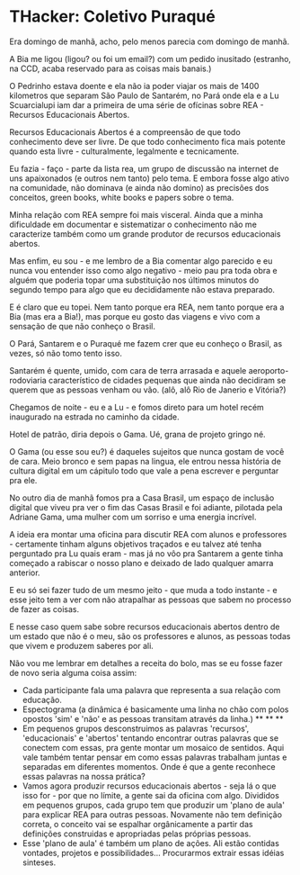 # THacker: Coletivo Puraqué

Era domingo de manhã, acho, pelo menos parecia com domingo de manhã.

A Bia me ligou (ligou? ou foi um email?) com um pedido inusitado (estranho, na CCD, acaba reservado para as coisas mais banais.)

O Pedrinho estava doente e ela não ia poder viajar os mais de 1400 kilometros que separam São Paulo de Santarém, no Pará onde ela e a Lu Scuarcialupi iam dar a primeira de uma série de ofícinas sobre REA - Recursos Educacionais Abertos.

Recursos Educacionais Abertos é a compreensão de que todo conhecimento deve ser livre. De que todo conhecimento fica mais potente quando esta livre - culturalmente, legalmente e tecnicamente.

Eu fazia - faço - parte da lista rea, um grupo de discussão na internet de uns apaixonados (e outros nem tanto) pelo tema. E embora fosse algo ativo na comunidade, não dominava (e ainda não domino) as precisões dos conceitos, green books, white books e papers sobre o tema.

Minha relação com REA sempre foi mais visceral. Ainda que a minha dificuldade em documentar e sistematizar o conhecimento não me caracterize também como um grande produtor de recursos educacionais abertos.

Mas enfim, eu sou - e me lembro de a Bia comentar algo parecido e eu nunca vou entender isso como algo negativo - meio pau pra toda obra e alguém que poderia topar uma substituição nos últimos minutos do segundo tempo para algo que eu decididamente não estava preparado.

E é claro que eu topei. Nem tanto porque era REA, nem tanto porque era a Bia (mas era a Bia!), mas porque eu gosto das viagens e vivo com a sensação de que não conheço o Brasil.

O Pará, Santarem e o Puraqué me fazem crer que eu conheço o Brasil, as vezes, só não tomo tento isso.

Santarém é quente, umido, com cara de terra arrasada e aquele aeroporto-rodoviaria característico de cidades pequenas que ainda não decidiram se querem que as pessoas venham ou vão. (alô, alô Rio de Janerio e Vitória?)

Chegamos de noite - eu e a Lu - e fomos direto para um hotel recém inaugurado na estrada no caminho da cidade.

Hotel de patrão, diria depois o Gama. Ué, grana de projeto gringo né.

O Gama (ou esse sou eu?) é daqueles sujeitos que nunca gostam de você de cara. Meio bronco e sem papas na lingua, ele entrou nessa história de cultura digital em um cápitulo todo que vale a pena escrever e perguntar pra ele.

No outro dia de manhã fomos pra a Casa Brasil, um espaço de inclusão digital que viveu pra ver o fim das Casas Brasil e foi adiante, pilotada pela Adriane Gama, uma mulher com um sorriso e uma energia incrível.

A ideia era montar uma oficina para discutir REA com alunos e professores - certamente tinham alguns objetivos traçados e eu talvez até tenha perguntado pra Lu quais eram - mas já no vôo pra Santarem a gente tinha começado a rabiscar o nosso plano e deixado de lado qualquer amarra anterior.

E eu só sei fazer tudo de um mesmo jeito - que muda a todo instante - e esse jeito tem a ver com não atrapalhar as pessoas que sabem no processo de fazer as coisas.

E nesse caso quem sabe sobre recursos educacionais abertos dentro de um estado que não é o meu, são os professores e alunos, as pessoas todas que vivem e produzem saberes por ali.

Não vou me lembrar em detalhes a receita do bolo, mas se eu fosse fazer de novo seria alguma coisa assim:

* Cada participante fala uma palavra que representa a sua relação com educação.
* Espectograma (a dinâmica é basicamente uma linha no chão com polos opostos 'sim' e 'não' e as pessoas transitam através da linha.)
** 
** 
** 
* Em pequenos grupos desconstruimos as palavras 'recursos', 'educacionais' e 'abertos' tentando encontrar outras palavras que se conectem com essas, pra gente montar um mosaico de sentidos.
Aqui vale também tentar pensar em como essas palavras trabalham juntas e separadas em diferentes momentos. Onde é que a gente reconhece essas palavras na nossa prática?
* Vamos agora produzir recursos educacionais abertos - seja lá o que isso for - por que no límite, a gente sai da oficina com algo.
Divididos em pequenos grupos, cada grupo tem que produzir um 'plano de aula' para explicar REA para outras pessoas. Novamente não tem definição correta, o conceito vai se espalhar orgânicamente a partir das definições construidas e apropriadas pelas próprias pessoas.
* Esse 'plano de aula' é também um plano de ações. Ali estão contidas vontades, projetos e possibilidades...
Procurarmos extrair essas idéias sinteses.
